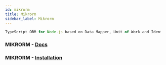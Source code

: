 ```yaml
---
id: mikrorm
title: Mikrorm
sidebar_label: Mikrorm
---
```


```javascript
TypeScript ORM for Node.js based on Data Mapper, Unit of Work and Identity Map patterns.
```


### MIKRORM - [Docs](https://mikro-orm.io/)


### MIKRORM - [Installation](https://mikro-orm.io/docs/installation/)